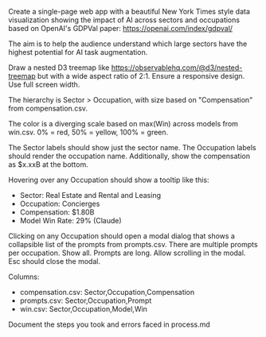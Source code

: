 Create a single-page web app with a beautiful New York Times style data visualization showing the impact of AI across sectors and occupations based on OpenAI's GDPVal paper: https://openai.com/index/gdpval/

The aim is to help the audience understand which large sectors have the highest potential for AI task augmentation.

Draw a nested D3 treemap like https://observablehq.com/@d3/nested-treemap but with a wide aspect ratio of 2:1.
Ensure a responsive design. Use full screen width.

The hierarchy is Sector > Occupation, with size based on "Compensation" from compensation.csv.

The color is a diverging scale based on max(Win) across models from win.csv. 0% = red, 50% = yellow, 100% = green.

The Sector labels should show just the sector name.
The Occupation labels should render the occupation name. Additionally, show the compensation as $x.xxB at the bottom.

Hovering over any Occupation should show a tooltip like this:

- Sector: Real Estate and Rental and Leasing
- Occupation: Concierges
- Compensation: $1.80B
- Model Win Rate: 29% (Claude)

Clicking on any Occupation should open a modal dialog that shows a collapsible list of the prompts from prompts.csv. There are multiple prompts per occupation. Show all. Prompts are long. Allow scrolling in the modal. Esc should close the modal.

Columns:

- compensation.csv: Sector,Occupation,Compensation
- prompts.csv: Sector,Occupation,Prompt
- win.csv: Sector,Occupation,Model,Win

Document the steps you took and errors faced in process.md
